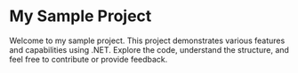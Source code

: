 
# My Sample Project

Welcome to my sample project. This project demonstrates various features and capabilities using .NET. Explore the code, understand the structure, and feel free to contribute or provide feedback.
